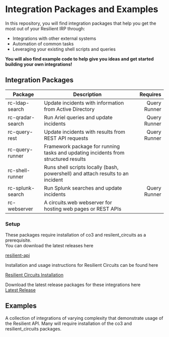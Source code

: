 # Integration Packages and Examples

In this repository, you will find integration packages that help you get the most out of your 
Resilient IRP through:
- Integrations with other external systems
- Automation of common tasks
- Leveraging your existing shell scripts and queries

**You will also find example code to help give you ideas and get started building your own integrations!**


## Integration Packages
| Package            | Description                                 | Requires                      |
| ------------------ | ------------------------------------------- | -----------------------------:|
| rc-ldap-search | Update incidents with information from Active Directory | Query Runner |
| rc-qradar-search | Run Ariel queries and update incidents | Query Runner |
| rc-query-rest | Update incidents with results from  REST API requests| Query Runner |
| rc-query-runner | Framework package for running tasks and updating incidents from structured results| |
| rc-shell-runner | Runs shell scripts locally (bash, powershell) and attach results to an incident | |
| rc-splunk-search | Run Splunk searches and update incidents | Query Runner |
| rc-webserver | A circuits.web webserver for hosting web pages or REST APIs | |

### Setup
These packages require installation of co3 and resilent_circuits as a prerequisite.  
You can download the latest releases here  

  [resilient-api](https://github.com/Co3Systems/co3-api/releases/latest)

Installation and usage instructions for Resilient Circuits can be found here  

  [Resilient Circuits Installation](https://github.com/Co3Systems/co3-api/blob/v27.1.22/python/resilient-circuits/README)
  
Download the latest release packages for these integrations here  
  [Latest Release](https://github.com/Co3Systems/resilient-api-examples/releases/latest)

## Examples

A collection of integrations of varying complexity that demonstrate usage of the Resilient API.
Many will require installation of the co3 and resilient_circuits packages.

